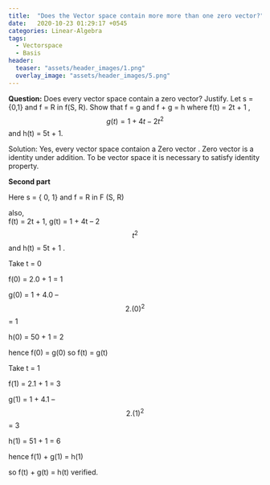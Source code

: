 ```yaml
---
title:  "Does the Vector space contain more more than one zero vector?"
date:   2020-10-23 01:29:17 +0545
categories: Linear-Algebra
tags:
  - Vectorspace
  - Basis
header:
  teaser: "assets/header_images/1.png"
  overlay_image: "assets/header_images/5.png"
---
```

**Question:** Does every vector space contain a zero vector? Justify. Let s = {0,1} and f = R in f(S, R). Show that f = g and f + g = h where f(t) = 2t + 1 , $$ g(t) = 1 + 4t - 2t^2 $$ and h(t) = 5t + 1.


Solution: Yes, every vector space contaion a Zero vector . Zero vector is a identity  under addition. To be vector space it is necessary to satisfy identity property.

  **Second part**
  
 Here s = { 0, 1} and f  = R in F (S, R)
 
 also,\
 f(t) = 2t + 1, g(t) = 1 + 4t – 2$$t^2$$ and h(t) = 5t + 1 .
 
 Take t = 0 
 
 f(0) = 2.0 + 1 = 1

g(0) = 1 + 4.0 – $$2.(0)^2 $$= 1

h(0) = 50 + 1 = 2 

hence f(0) = g(0) so f(t) = g(t)
        
Take  t = 1 

f(1) = 2.1 + 1 = 3

g(1) = 1 + 4.1 – $$2.(1)^2$$ = 3

h(1) = 51 + 1 = 6  

hence f(1) + g(1)  = h(1)

so f(t) + g(t) = h(t)  verified.

